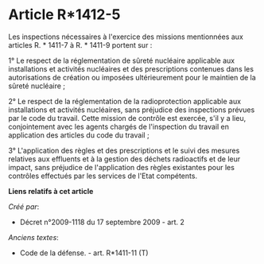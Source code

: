 # Article R*1412-5

Les inspections nécessaires à l'exercice des missions mentionnées aux articles R. * 1411-7 à R. * 1411-9 portent sur : 

1° Le respect de la réglementation de sûreté nucléaire applicable aux installations et activités nucléaires et des
prescriptions contenues dans les autorisations de création ou imposées ultérieurement pour le maintien de la sûreté
nucléaire ; 

2° Le respect de la réglementation de la radioprotection applicable aux installations et activités nucléaires, sans préjudice
des inspections prévues par le code du travail. Cette mission de contrôle est exercée, s'il y a lieu, conjointement avec les
agents chargés de l'inspection du travail en application des articles du code du travail ; 

3° L'application des règles et des prescriptions et le suivi des mesures relatives aux effluents et à la gestion des déchets
radioactifs et de leur impact, sans préjudice de l'application des règles existantes pour les contrôles effectués par les
services de l'Etat compétents.

**Liens relatifs à cet article**

_Créé par_:

  - Décret n°2009-1118 du 17 septembre 2009 - art. 2

_Anciens textes_:

  - Code de la défense. - art. R*1411-11 (T)
